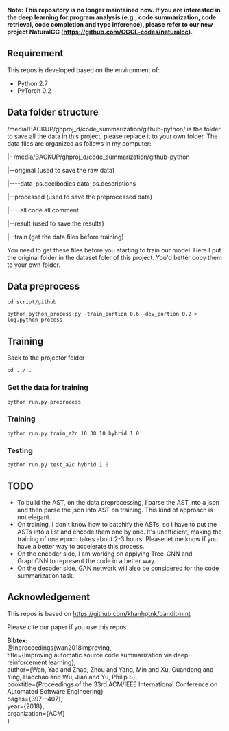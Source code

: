 **Note: This repository is no longer maintained now. If you are interested in the deep learning for program analysis (e.g., code summarization, code retrieval, code completion and type inference), please refer to our new project NaturalCC (https://github.com/CGCL-codes/naturalcc).**

## Requirement
This repos is developed based on the environment of:
- Python 2.7
- PyTorch 0.2

## Data folder structure
/media/BACKUP/ghproj_d/code_summarization/github-python/ is the folder to save all the data in this project, please replace it to your own folder.
The data files are organized as follows in my computer:

|- /media/BACKUP/ghproj_d/code_summarization/github-python

|--original (used to save the raw data)

|----data_ps.declbodies  data_ps.descriptions

|--processed (used to save the preprocessed data)

|----all.code  all.comment

|--result (used to save the results)

|--train (get the data files before training)

You need to get these files before you starting to train our model.
Here I put the original folder in the dataset foler of this project. You'd better copy them to your own folder.

## Data preprocess
```
cd script/github
```

```
python python_process.py -train_portion 0.6 -dev_portion 0.2 > log.python_process
```
## Training
Back to the projector folder
```
cd ../..
```

### Get the data for training
```
python run.py preprocess
```

### Training
```
python run.py train_a2c 10 30 10 hybrid 1 0
```

### Testing
```
python run.py test_a2c hybrid 1 0
```


## TODO
- To build the AST, on the data preprocessing, I parse the AST into a json and then parse the json into AST on training. This kind of approach is not elegant.
- On training, I don't know how to batchify the ASTs, so I have to put the ASTs into a list and encode them one by one. It's unefficient, making the training of one epoch takes about 2-3 hours. Please let me know if you have a better way to accelerate this process.
- On the encoder side, I am working on applying Tree-CNN and GraphCNN to represent the code in a better way.
- On the decoder side, GAN network will also be considered for the code summarization task.

## Acknowledgement
This repos is based on https://github.com/khanhptnk/bandit-nmt

Please cite our paper if you use this repos.

**Bibtex:**<br />
@Inproceedings{wan2018improving,<br />
  title={Improving automatic source code summarization via deep reinforcement learning},<br />
  author={Wan, Yao and Zhao, Zhou and Yang, Min and Xu, Guandong and Ying, Haochao and Wu, Jian and Yu, Philip S},<br />
  booktitle={Proceedings of the 33rd ACM/IEEE International Conference on Automated Software Engineering}<br />
  pages={397--407},<br />
  year={2018},<br />
  organization={ACM}<br />
}<br />
